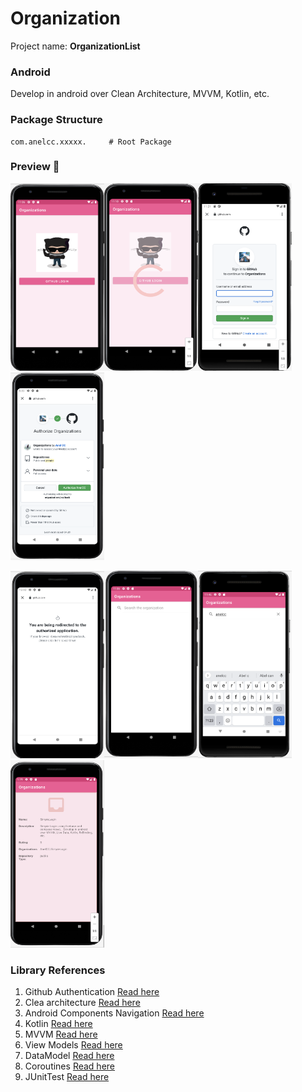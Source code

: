 # Organization


Project name: **OrganizationList**

### Android
Develop in android over Clean Architecture, MVVM, Kotlin, etc.


### Package Structure
```
com.anelcc.xxxxx.     # Root Package

```

### Preview 🎉


<img src="https://raw.githubusercontent.com/AnelCC/Organization/main/images/1loginLogin.png" width="150" height="300"/><img src="https://raw.githubusercontent.com/AnelCC/Organization/main/images/2loginLoading.png" width="150" height="300"/><img src="https://raw.githubusercontent.com/AnelCC/Organization/main/images/3loginAuth.png" width="150" height="300"/><img src="https://raw.githubusercontent.com/AnelCC/Organization/main/images/4loginAuthAppr.png" width="150" height="300"/>


<img src="https://raw.githubusercontent.com/AnelCC/Organization/main/images/5loginAuthRedirected.png" width="150" height="300"/><img src="https://raw.githubusercontent.com/AnelCC/Organization/main/images/6loginDashboard.png" width="150" height="300"/><img src="https://raw.githubusercontent.com/AnelCC/Organization/main/images/7loginSearch.png" width="150" height="300"/><img src="https://raw.githubusercontent.com/AnelCC/Organization/main/images/8loginDetail.png" width="150" height="300"/>



### Library References

1. Github Authentication [Read here](https://docs.github.com/en/rest/guides/getting-started-with-the-rest-api#authenticating)
2. Clea architecture [Read here](https://developer.android.com/topic/architecture)
3. Android Components Navigation [Read here](https://developer.android.com/jetpack/docs/guide)
4. Kotlin [Read here](https://developer.android.com/kotlin/ktx)
5. MVVM [Read here](https://blog.mindorks.com/mvc-mvp-mvvm-architecture-in-android)
6. View Models [Read here](https://developer.android.com/topic/libraries/architecture/viewmodel)
7. DataModel [Read here](https://developer.android.com/topic/libraries/architecture/viewmodel)
8. Coroutines [Read here](https://developer.android.com/topic/libraries/architecture/coroutines)
9. JUnitTest [Read here](https://developer.android.com/training/testing/local-tests)
